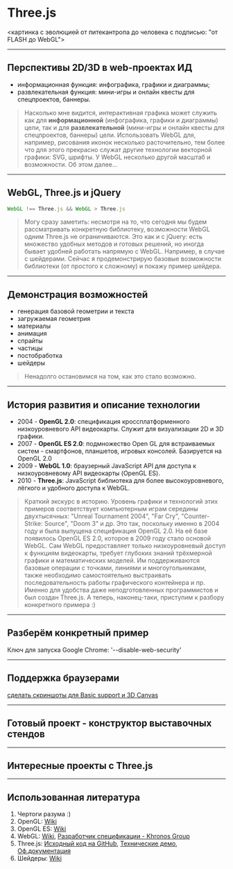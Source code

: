 # Three.js

<картинка с эволюцией от питекантропа до человека с подписью: "от FLASH до WebGL">

---

## Перспективы 2D/3D в web-проектах ИД

- информационная функция: инфографика, графики и диаграммы;
- развлекательная функция: мини-игры и онлайн квесты для спецпроектов, баннеры.

> Насколько мне видится, интерактивная графика может служить как для **информационной** (инфографика, графики и диаграммы) цели, так и для **развлекательной** (мини-игры и онлайн квесты для спецпроектов, баннеры) цели. Использовать WebGL для, например, рисования иконок несколько расточительно, тем более что для этого прекрасно служат другие технологии векторной графики: SVG, шрифты.
> У WebGL несколько другой масштаб и возможности. Об этом далее...

---

## WebGL, Three.js и jQuery

```javascript
WebGL !== Three.js && WebGL > Three.js
```

> Могу сразу заметить: несмотря на то, что сегодня мы будем рассматривать конкретную библиотеку, возможности WebGL одним Three.js не ограничиваются. Это как и с jQuery: есть множество удобных методов и готовых решений, но иногда бывает удобней работать напрямую с WebGL. Например, в случае с шейдерами.
Сейчас я продемонстрирую базовые возможности библиотеки (от простого к сложному) и покажу пример шейдера.

---

## Демонстрация возможностей

- генерация базовой геометрии и текста
- загружаемая геометрия
- материалы
- анимация
- спрайты
- частицы
- постобработка
- шейдеры

> Ненадолго остановимся на том, как это стало возможно.

---

## История развития и описание технологии

- 2004 - **OpenGL 2.0**: спецификация кроссплатформенного низкоуровневого API видеокарты. Служит для визуализации 2D и 3D графики.
- 2007 - **OpenGL ES 2.0**: подмножество Open GL для встраиваемых систем - смартфонов, планшетов, игровых консолей. Базируется на OpenGL 2.0
- 2009 - **WebGL 1.0**: браузерный JavaScript API для доступа к низкоуровневому API видеокарты (OpenGL ES).
- 2010 - **Three.js**: JavaScript библиотека для более высокоуровневого, лёгкого и удобного доступа к WebGL.

> Краткий экскурс в историю.
> Уровень графики и технологий этих примеров соответствует компьютерным играм середины двухтысячных: "Unreal Tournament 2004", "Far Cry", "Counter-Strike: Source", "Doom 3" и др. Это так, поскольку именно в 2004 году и была выпущена спецификация OpenGL 2.0. На её базе появилось OpenGL ES 2.0, которое в 2009 году стало основой WebGL.
> Сам WebGL предоставляет только низкоуровневый доступ к функциям видеокарты, требует глубоких знаний трёхмерной графики и математических моделей. Им поддерживаются базовые операции с точками, линиями и многоугольниками, также необходимо самостоятельно выстраивать последовательность работы графического контейнера и пр. Именно для удобства даже неподготовленных программистов и был создан Three.js.
> А теперь, наконец-таки, приступим к разбору конкретного примера :)

---

## Разберём конкретный пример

Ключ для запуска Google Chrome: '--disable-web-security'

---

## Поддержка браузерами

[сделать скриншоты для Basic support и 3D Canvas](http://caniuse.com/#search=canvas)

---

## Готовый проект - конструктор выставочных стендов



---

## Интересные проекты с Three.js

---

## Использованная литература
1. Чертоги разума :)
2. OpenGL: [Wiki](https://en.wikipedia.org/wiki/OpenGL)
3. OpenGL ES: [Wiki](https://en.wikipedia.org/wiki/OpenGL_ES)
4. WebGL: [Wiki](https://en.wikipedia.org/wiki/WebGL), [Разработчик спецификации - Khronos Group](https://www.khronos.org/webgl/)
5. Three.js: [Исходный код на GitHub](https://github.com/mrdoob/three.js), [Технические демо](http://threejs.org/examples/), [Оф.документация](http://mrdoob.github.io/three.js/docs/)
6. Шейдеры: [Wiki](https://en.wikipedia.org/wiki/Shader)
